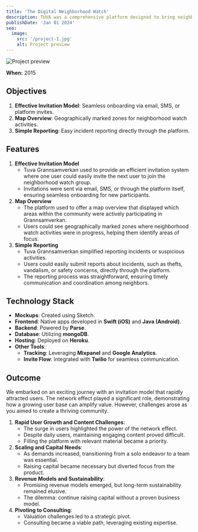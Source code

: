 ```yaml
---
title: 'The Digital Neighborhood Watch'
description: TUVA was a comprehensive platform designed to bring neighbors together and foster peace of mind
publishDate: 'Jan 01 2024'
seo:
  image:
    src: '/project-1.jpg'
    alt: Project preview
---
```


![Project preview](/project-1.jpg)

**When:**
2015

## Objectives

1. **Effective Invitation Model**: Seamless onboarding via email, SMS, or platform invites.
2. **Map Overview**: Geographically marked zones for neighborhood watch activities.
3. **Simple Reporting**: Easy incident reporting directly through the platform.

## Features

1. **Effective Invitation Model**
    - Tuva Grannsamverkan used to provide an efficient invitation system where one user could easily invite the next user to join the neighborhood watch group.
    - Invitations were sent via email, SMS, or through the platform itself, ensuring seamless onboarding for new participants.
2. **Map Overview**
    - The platform used to offer a map overview that displayed which areas within the community were actively participating in Grannsamverkan.
    - Users could see geographically marked zones where neighborhood watch activities were in progress, helping them identify areas of focus.
3. **Simple Reporting**
    - Tuva Grannsamverkan simplified reporting incidents or suspicious activities.
    - Users could easily submit reports about incidents, such as thefts, vandalism, or safety concerns, directly through the platform.
    - The reporting process was straightforward, ensuring timely communication and coordination among neighbors.

## Technology Stack

- **Mockups**: Created using Sketch.
- **Frontend**: Native apps developed in **Swift (iOS)** and **Java (Android)**.
- **Backend**: Powered by **Parse**.
- **Database**: Utilizing **mongoDB**.
- **Hosting**: Deployed on **Heroku**.
- **Other Tools**:
    - **Tracking**: Leveraging **Mixpanel** and **Google Analytics**.
    - **Invite Flow**: Integrated with **Twilio** for seamless communication.

## Outcome

We embarked on an exciting journey with an invitation model that rapidly attracted users. The network effect played a significant role, demonstrating how a growing user base can amplify value. However, challenges arose as you aimed to create a thriving community.

1. **Rapid User Growth and Content Challenges**:
    - The surge in users highlighted the power of the network effect.
    - Despite daily users, maintaining engaging content proved difficult.
    - Filling the platform with relevant material became a priority.
2. **Scaling and Capital Needs**:
    - As demands increased, transitioning from a solo endeavor to a team was essential.
    - Raising capital became necessary but diverted focus from the product.
3. **Revenue Models and Sustainability**:
    - Promising revenue models emerged, but long-term sustainability remained elusive.
    - The dilemma: continue raising capital without a proven business model.
4. **Pivoting to Consulting**:
    - Valuation challenges led to a strategic pivot.
    - Consulting became a viable path, leveraging existing expertise.

